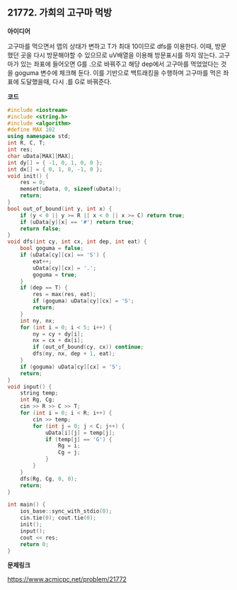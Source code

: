 ## 21772. 가희의 고구마 먹방

**아이디어**

고구마를 먹으면서 맵의 상태가 변하고 T가 최대 10이므로 dfs를 이용한다. 이때, 방문했던 곳을 다시 방문해야할 수 있으므로 uV배열을 이용해 방문표시를 하지 않는다. 고구마가 있는 좌표에 들어오면 G를 .으로 바꿔주고 해당 dep에서 고구마를 먹었었다는 것을 goguma 변수에 체크해 둔다. 이를 기반으로 백트래킹을 수행하며 고구마를 먹은 좌표에 도달했을때, 다시 .를 G로 바꿔준다.

**코드**

```c++
#include <iostream>
#include <string.h>
#include <algorithm>
#define MAX 102
using namespace std;
int R, C, T;
int res;
char uData[MAX][MAX];
int dy[] = { -1, 0, 1, 0, 0 };
int dx[] = { 0, 1, 0, -1, 0 };
void init() {
	res = 0;
	memset(uData, 0, sizeof(uData));
	return;
}
bool out_of_bound(int y, int x) {
	if (y < 0 || y >= R || x < 0 || x >= C) return true;
	if (uData[y][x] == '#') return true;
	return false;
}
void dfs(int cy, int cx, int dep, int eat) {
	bool goguma = false;
	if (uData[cy][cx] == 'S') {
		eat++;
		uData[cy][cx] = '.';
		goguma = true;
	}
	if (dep == T) {
		res = max(res, eat);
		if (goguma) uData[cy][cx] = 'S';
		return;
	}
	int ny, nx;
	for (int i = 0; i < 5; i++) {
		ny = cy + dy[i];
		nx = cx + dx[i];
		if (out_of_bound(cy, cx)) continue;
		dfs(ny, nx, dep + 1, eat);
	}
	if (goguma) uData[cy][cx] = 'S';
	return;
}
void input() {
	string temp;
	int Rg, Cg;
	cin >> R >> C >> T;
	for (int i = 0; i < R; i++) {
		cin >> temp;
		for (int j = 0; j < C; j++) {
			uData[i][j] = temp[j];
			if (temp[j] == 'G') {
				Rg = i;
				Cg = j;
			}
		}
	}
	dfs(Rg, Cg, 0, 0);
	return;
}

int main() {
	ios_base::sync_with_stdio(0);
	cin.tie(0); cout.tie(0);
	init();
	input();
	cout << res;
	return 0;
}
```

**문제링크**

https://www.acmicpc.net/problem/21772

